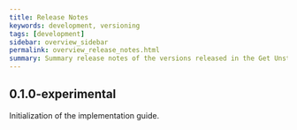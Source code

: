 ```yaml
---
title: Release Notes
keywords: development, versioning
tags: [development]
sidebar: overview_sidebar
permalink: overview_release_notes.html
summary: Summary release notes of the versions released in the Get Unstructured Document Implementation Guide
---
```


## 0.1.0-experimental ##

Initialization of the implementation guide.